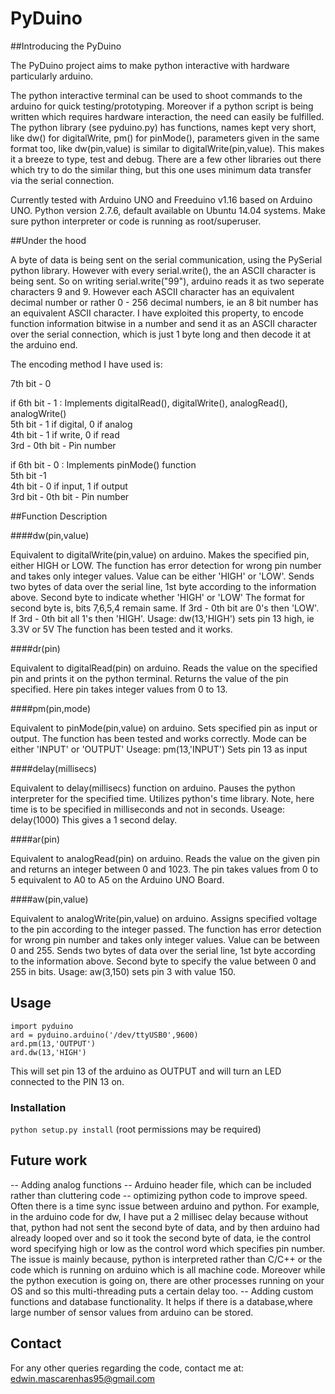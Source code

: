 # PyDuino

##Introducing the PyDuino

The PyDuino project aims to make python interactive with hardware particularly arduino. 

The python interactive terminal can be used to shoot commands to the arduino for quick testing/prototyping. Moreover if a python script is being written which requires hardware interaction, the need can easily be fulfilled. The python library (see pyduino.py) has functions, names kept very short, like dw() for digitalWrite, pm() for pinMode(), parameters given in the same format too, like dw(pin,value) is similar to digitalWrite(pin,value). This makes it a breeze to type, test and debug. There are a few other libraries out there which try to do the similar thing, but this one uses minimum data transfer via the serial connection. 

Currently tested with Arduino UNO and Freeduino v1.16 based on Arduino UNO. Python version 2.7.6, default available on Ubuntu 14.04 systems. Make sure python interpreter or code is running as root/superuser.

##Under the hood

A byte of data is being sent on the serial communication, using the PySerial python library. However with every serial.write(), the an ASCII character is being sent. So on writing serial.write("99"), arduino reads it as two seperate characters 9 and 9. However each ASCII character has an equivalent decimal number or rather 0 - 256 decimal numbers, ie an 8 bit number has an equivalent ASCII character. I have exploited this property, to encode function information bitwise in a number and send it as an ASCII character over the serial connection, which is just 1 byte long and then decode it at the arduino end.

The encoding method I have used is:

7th bit - 0 

if 6th bit - 1 : Implements digitalRead(), digitalWrite(), analogRead(), analogWrite()				       
5th bit - 1 if digital, 0 if analog                                                                                    
4th bit - 1 if write, 0 if read                                                                                        
3rd - 0th bit - Pin number                                                                                             

if 6th bit - 0 : Implements pinMode() function                                                                        
5th bit -1                                             								
4th bit - 0 if input, 1 if output 										
3rd bit - 0th bit - Pin number											

##Function Description

####dw(pin,value)
	
Equivalent to digitalWrite(pin,value) on arduino. Makes the specified pin, either HIGH or LOW. The function has error detection for wrong pin number and takes only integer values. Value can be either 'HIGH' or 'LOW'. Sends two bytes of data over the serial line, 1st byte according to the information above. Second byte to indicate whether 'HIGH' or 'LOW'
The format for second byte is, bits 7,6,5,4 remain same. If 3rd - 0th bit are 0's then 'LOW'. If 3rd - 0th bit all 1's then 'HIGH'.
Usage: 
dw(13,'HIGH')
sets pin 13 high, ie 3.3V or 5V 
The function has been tested and it works.

####dr(pin)

Equivalent to digitalRead(pin) on arduino. Reads the value on the specified pin and prints it on the python terminal. Returns the value of the pin specified. Here pin takes integer values from 0 to 13.

####pm(pin,mode)

Equivalent to pinMode(pin,value) on arduino. Sets specified pin as input or output. The function has been tested and works correctly. Mode can be either 'INPUT' or 'OUTPUT'
Useage:
pm(13,'INPUT')
Sets pin 13 as input

####delay(millisecs)

Equivalent to delay(millisecs) function on arduino. Pauses the python interpreter for the specified time. Utilizes python's time library. Note, here time is to be specified in milliseconds and not in seconds.
Useage:
delay(1000)
This gives a 1 second delay.

####ar(pin)

Equivalent to analogRead(pin) on arduino. Reads the value on the given pin and returns an integer between 0 and 1023. The pin takes values from 0 to 5 equivalent to A0 to A5 on the Arduino UNO Board.

####aw(pin,value)
	
Equivalent to analogWrite(pin,value) on arduino. Assigns specified voltage to the pin according to the integer passed. The function has error detection for wrong pin number and takes only integer values. Value can be between 0 and 255. Sends two bytes of data over the serial line, 1st byte according to the information above. Second byte to specify the value between 0 and 255 in bits.
Usage: 
aw(3,150)
sets pin 3 with value 150. 

## Usage

<code>import pyduino </code>                                                                                                 
<code>ard = pyduino.arduino('/dev/ttyUSB0',9600)  </code>                                                                           
<code>ard.pm(13,'OUTPUT')   </code>                                                                                                 
<code>ard.dw(13,'HIGH') </code>

This will set pin 13 of the arduino as OUTPUT and will turn an LED connected to the PIN 13 on.

### Installation

`python setup.py install` (root permissions may be required)

## Future work

-- Adding analog functions
-- Arduino header file, which can be included rather than cluttering code
-- optimizing python code to improve speed. Often there is a time sync issue between arduino and python. For example, in the arduino code for dw, I have put a 2 millisec delay because without that, python had not sent the second byte of data, and by then arduino had already looped over and so it took the second byte of data, ie the control word specifying high or low as the control word which specifies pin number. The issue is mainly because, python is interpreted rather than C/C++ or the code which is running on arduino which is all machine code. Moreover while the python execution is going on, there are other processes running on your OS and so this multi-threading puts a certain delay too.
-- Adding custom functions and database functionality. It helps if there is a database,where large number of sensor values from arduino can be stored. 

## Contact

For any other queries regarding the code, contact me at: edwin.mascarenhas95@gmail.com
